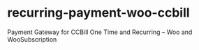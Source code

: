 # recurring-payment-woo-ccbill
Payment Gateway for CCBill One Time and Recurring – Woo and WooSubscription
